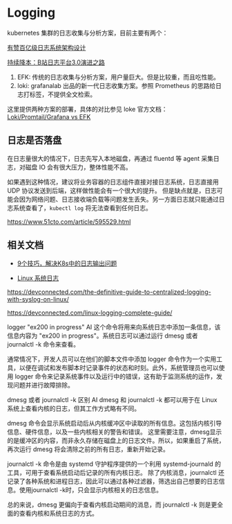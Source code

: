 # Logging

kubernetes 集群的日志收集与分析方案，目前主要有两个：

[有赞百亿级日志系统架构设计](https://zhuanlan.zhihu.com/p/62438446)

[持续降本：B站日志平台3.0演进之路](https://mp.weixin.qq.com/s?__biz=MzU4MjQ0MTU4Ng==&mid=2247508324&idx=1&sn=7e2fbbf9314735ca5a66b64e213899af&chksm=fdbaae79cacd276fc43cc6f14d34bc37a88d59e0b7efb654e3ffb93163be51bf1425fea1ddb3&mpshare=1&srcid=0623XWr67XiWTrsXBatcOBzU&sharer_sharetime=1687521815800&sharer_shareid=9b996575050d80b9b16b938075c280c4&from=timeline&scene=2&subscene=1&clicktime=1687677906&enterid=1687677906&sessionid=0&ascene=2&fasttmpl_type=0&fasttmpl_fullversion=6722933-zh_CN-zip&fasttmpl_flag=0&realreporttime=1687677906244&devicetype=android-33&version=2800255b&nettype=WIFI&abtest_cookie=AAACAA%3D%3D&lang=zh_CN&countrycode=CN&exportkey=n_ChQIAhIQhqnmaDHe8jwY9kQCsh1TIRLvAQIE97dBBAEAAAAAAFg6NLSXSOkAAAAOpnltbLcz9gKNyK89dVj0xfT5fnG0IVuNrMTErmlkYypy5gyprOOBVSiFGMq6WFGbO6jJAKVQEf8vaV%2B9nK2swFdC5r5rfVw0lV334R47%2F6tTmLP1Y2FSUTNvu9JcRkJdqK2blZiHBgiWDS4dX32shXgYMiCEY4o3WOl84KjAX0EfctQXV7D1mGZLiz1gnI%2F4eCdPInY6XYDEWTDmHI0puAURPHH32u%2FwNvhGk%2F3lYr2ZlVZPRSt5Xb2UL5luNOD5wnwiUoSMffTldmuST2soKd7G7i7uy0e2&pass_ticket=%2Bn0gPRt0wA4jC5%2B6pI4uyURfLZh8%2FYnci%2BHlmr5tQ1F46mxx3G0zRUX4wnWsXb0T&wx_header=3)


1. EFK: 传统的日志收集与分析方案，用户量巨大。但是比较重，而且吃性能。
2. loki: grafanalab 出品的新一代日志收集方案。参照 Prometheus 的思路给日志打标签，不提供全文检索。

这里提供两种方案的部署，具体的对比参见 loke 官方文档：[Loki/Promtail/Grafana vs EFK](https://grafana.com/docs/loki/latest/overview/comparisons/)


## 日志是否落盘

在日志量很大的情况下，日志先写入本地磁盘，再通过 fluentd 等 agent 采集日志，对磁盘 IO 会有很大压力，整体性能不高。

如果遇到这种情况，建议将业务容器的日志组件直接对接日志系统，日志直接用 UDP 协议发送到后端，这样做性能会有一个很大的提升。
但是缺点就是，日志可能会因为网络问题、日志接收端负载等问题发生丢失。另一方面日志就只能通过日志系统查看了，`kubectl log` 将无法查看到任何日志。


https://www.51cto.com/article/595529.html


## 相关文档

- [9个技巧，解决K8s中的日志输出问题](https://zhuanlan.zhihu.com/p/114510384)


- [Linux 系统日志](https://linux.vbird.org/linux_basic/centos7/0570syslog.php)


https://devconnected.com/the-definitive-guide-to-centralized-logging-with-syslog-on-linux/

https://devconnected.com/linux-logging-complete-guide/




logger "ex200 in progress"
AI
这个命令将用来向系统日志中添加一条信息，该信息内容为 "ex200 in progress"。系统日志可以通过运行 dmesg 或者 journalctl -k 命令来查看。

通常情况下，开发人员可以在他们的脚本文件中添加 logger 命令作为一个实用工具，以便在调试和发布脚本时记录事件的状态和时刻。此外，系统管理员也可以使用 logger 命令来记录系统事件以及运行中的错误，这有助于监测系统的运作，发现问题并进行故障排除。




dmesg 或者 journalctl -k 区别
AI
dmesg 和 journalctl -k 都可以用于在 Linux 系统上查看内核的日志，但其工作方式略有不同。

dmesg 命令会显示系统启动后从内核缓冲区中读取的所有信息。这包括内核引导信息、硬件信息，以及一些内核相关的警告和错误。 这里需要注意，dmesg显示的是缓冲区的内容，而非永久存储在磁盘上的日志文件。所以，如果重启了系统，再次运行 dmesg 将会清除之前的所有日志，重新开始记录。

journalctl -k 命令是由 systemd 守护程序提供的一个利用 systemd-journald 的工具，可用于查看系统启动后记录的所有内核日志。 除了内核消息，journalctl 还记录了各种系统和进程日志，因此可以通过各种过滤器，筛选出自己想要的日志信息。使用journalctl -k时，只会显示内核相关的日志信息。

总的来说，dmesg 更偏向于查看内核启动期间的消息，而 journalctl -k 则是更全面的查看内核和系统日志的方式。




